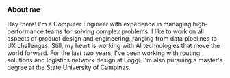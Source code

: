 ### About me

Hey there! I'm a Computer Engineer with experience in managing high-performance teams for solving complex problems. I like to work on all aspects of product design and engineering, ranging from data pipelines to UX challenges. Still, my heart is working with AI technologies that move the world forward. For the last two years, I've been working with routing solutions and logistics network design at Loggi. I'm also pursuing a master's degree at the State University of Campinas.
